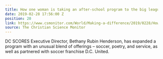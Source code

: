 ```yaml
---
title: How one woman is taking an after-school program to the big leagues
date: 2019-02-28 17:56:00 Z
position: 20
link: https://www.csmonitor.com/World/Making-a-difference/2019/0228/How-one-woman-is-taking-an-after-school-program-to-the-big-leagues
source: The Christian Science Monitor
---
```


DC SCORES Executive Director, Bethany Rubin Henderson, has expanded a program with an unusual blend of offerings – soccer, poetry, and service, as well as partnered with soccer franchise D.C. United.